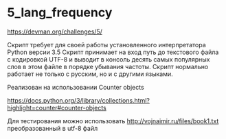 # 5_lang_frequency

https://devman.org/challenges/5/

Скрипт требует для своей работы установленного интерпретатора Python версии 3.5
Скрипт принимает на вход путь до текстового файла c кодировкой UTF-8 и выводит в консоль десять самых популярных слов в этом файле в порядке убывания частоты. Скрипт нормально работает не только с русским, но и с другими языками.

Реализован на использовании Counter objects

https://docs.python.org/3/library/collections.html?highlight=counter#counter-objects

Для тестирования можно использовать http://vojnaimir.ru/files/book1.txt преобразованный в utf-8 файл
